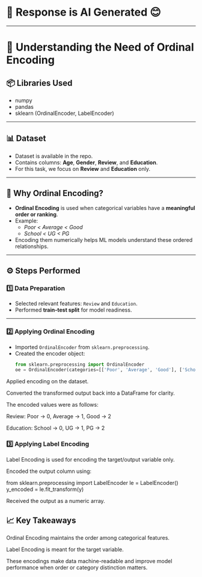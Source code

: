 # 🤖 Response is AI Generated 😊

---

# 🧠 Understanding the Need of Ordinal Encoding

## 📦 Libraries Used
- numpy  
- pandas  
- sklearn (OrdinalEncoder, LabelEncoder)

---

## 📊 Dataset
- Dataset is available in the repo.  
- Contains columns: **Age**, **Gender**, **Review**, and **Education**.  
- For this task, we focus on **Review** and **Education** only.

---

## 🧩 Why Ordinal Encoding?
- **Ordinal Encoding** is used when categorical variables have a **meaningful order or ranking**.  
- Example:  
  - *Poor < Average < Good*  
  - *School < UG < PG*  
- Encoding them numerically helps ML models understand these ordered relationships.

---

## ⚙️ Steps Performed

### 1️⃣ Data Preparation
- Selected relevant features: `Review` and `Education`.  
- Performed **train-test split** for model readiness.

---

### 2️⃣ Applying Ordinal Encoding
- Imported `OrdinalEncoder` from `sklearn.preprocessing`.  
- Created the encoder object:
  ```python
  from sklearn.preprocessing import OrdinalEncoder
  oe = OrdinalEncoder(categories=[['Poor', 'Average', 'Good'], ['School', 'UG', 'PG']])
Applied encoding on the dataset.

Converted the transformed output back into a DataFrame for clarity.

The encoded values were as follows:

Review: Poor → 0, Average → 1, Good → 2

Education: School → 0, UG → 1, PG → 2

### 3️⃣ Applying Label Encoding

Label Encoding is used for encoding the target/output variable only.

Encoded the output column using:

from sklearn.preprocessing import LabelEncoder
le = LabelEncoder()
y_encoded = le.fit_transform(y)


Received the output as a numeric array.

## 📈 Key Takeaways

Ordinal Encoding maintains the order among categorical features.

Label Encoding is meant for the target variable.

These encodings make data machine-readable and improve model performance when order or category distinction matters.
